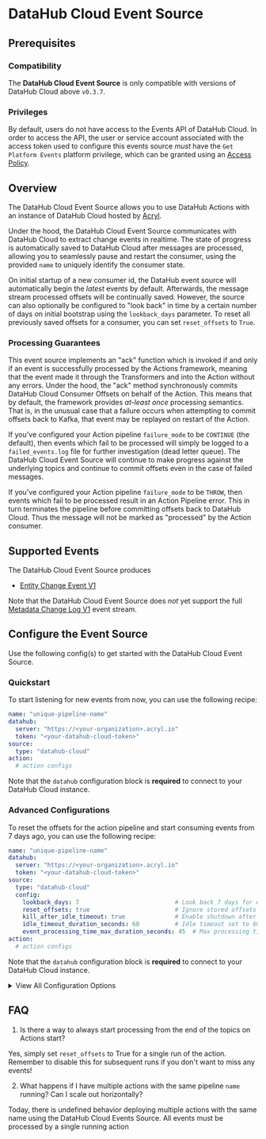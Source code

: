 # DataHub Cloud Event Source

## Prerequisites

### Compatibility

The **DataHub Cloud Event Source** is only compatible with versions of DataHub Cloud above  `v0.3.7`.

### Privileges

By default, users do not have access to the Events API of DataHub Cloud. In order to access the API, the user or service account
associated with the access token used to configure this events source _must_ have the `Get Platform Events` platform privilege, which
can be granted using an [Access Policy](https://datahubproject.io/docs/authorization/access-policies-guide/). 

## Overview

The DataHub Cloud Event Source allows you to use DataHub Actions with an instance of DataHub Cloud hosted by [Acryl](https://acryl.io).

Under the hood, the DataHub Cloud Event Source communicates with DataHub Cloud to extract change events in realtime.
The state of progress is automatically saved to DataHub Cloud after messages are processed, allowing you to seamlessly pause and restart the consumer, using the provided `name` to uniquely identify the consumer state. 

On initial startup of a new consumer id, the DataHub event source will automatically begin the _latest_ events by default. Afterwards, the message stream processed offsets will be continually saved. However, the source can also optionally be configured to "look back" in time 
by a certain number of days on initial bootstrap using the `lookback_days` parameter. To reset all previously saved offsets for a consumer,
you can set `reset_offsets` to `True`. 

### Processing Guarantees

This event source implements an "ack" function which is invoked if and only if an event is successfully processed
by the Actions framework, meaning that the event made it through the Transformers and into the Action without
any errors. Under the hood, the "ack" method synchronously commits DataHub Cloud Consumer Offsets on behalf of the Action. This means that by default, the framework provides *at-least once* processing semantics. That is, in the unusual case that a failure occurs when attempting to commit offsets back to Kafka, that event may be replayed on restart of the Action. 

If you've configured your Action pipeline `failure_mode` to be `CONTINUE` (the default), then events which
fail to be processed will simply be logged to a `failed_events.log` file for further investigation (dead letter queue). The DataHub Cloud Event Source will continue to make progress against the underlying topics and continue to commit offsets even in the case of failed messages. 

If you've configured your Action pipeline `failure_mode` to be `THROW`, then events which fail to be processed result in an Action Pipeline error. This in turn terminates the pipeline before committing offsets back to DataHub Cloud. Thus the message will not be marked as "processed" by the Action consumer.

## Supported Events

The DataHub Cloud Event Source produces

- [Entity Change Event V1](../events/entity-change-event.md)

Note that the DataHub Cloud Event Source does _not_ yet support the full [Metadata Change Log V1](../events/metadata-change-log-event.md) event stream. 

## Configure the Event Source

Use the following config(s) to get started with the DataHub Cloud Event Source. 

### Quickstart

To start listening for new events from now, you can use the following recipe: 

```yml
name: "unique-pipeline-name"
datahub:
  server: "https://<your-organization>.acryl.io"
  token: "<your-datahub-cloud-token>"
source:
  type: "datahub-cloud"
action:
  # action configs
```

Note that the `datahub` configuration block is **required** to connect to your DataHub Cloud instance. 

### Advanced Configurations 

To reset the offsets for the action pipeline and start consuming events from 7 days ago, you can use the following recipe: 

```yml
name: "unique-pipeline-name"
datahub:
  server: "https://<your-organization>.acryl.io"
  token: "<your-datahub-cloud-token>"
source:
  type: "datahub-cloud"
  config:
    lookback_days: 7                           # Look back 7 days for events
    reset_offsets: true                        # Ignore stored offsets and start fresh
    kill_after_idle_timeout: true              # Enable shutdown after idle period
    idle_timeout_duration_seconds: 60          # Idle timeout set to 60 seconds
    event_processing_time_max_duration_seconds: 45  # Max processing time of 45 seconds per batch
action:
  # action configs
```

Note that the `datahub` configuration block is **required** to connect to your DataHub Cloud instance. 

<details>
  <summary>View All Configuration Options</summary>
  
  | Field                                 | Required | Default                       | Description                                                                               |
  | ------------------------------------- | :------: | :---------------------------: | ----------------------------------------------------------------------------------------- |
  | `token`                               |    ✅    | None                          | Authentication token if required for accessing the event source.                          |
  | `topic`                               |    ❌    | `PlatformEvent_v1`            | The name of the topic from which events will be consumed.                                 |
  | `lookback_days`                       |    ❌    | None                           | Optional number of days to look back when polling for events.                             |
  | `reset_offsets`                       |    ❌    | `False`                       | When set to `True`, the consumer will ignore any stored offsets and start fresh.          |
  | `kill_after_idle_timeout`             |    ❌    | `False`                       | If `True`, stops the consumer after being idle for the specified timeout duration.        |
  | `idle_timeout_duration_seconds`       |    ❌    | `30`                          | Duration in seconds after which, if no events are received, the consumer is considered idle. |
  | `event_processing_time_max_duration_seconds` | ❌  | `30`                          | Maximum allowed time in seconds for processing events before timing out.                  |
</details>


## FAQ

1. Is there a way to always start processing from the end of the topics on Actions start?

Yes, simply set `reset_offsets` to True for a single run of the action. Remember to disable this for subsequent runs if you don't want to miss any events! 

2. What happens if I have multiple actions with the same pipeline `name` running? Can I scale out horizontally?

Today, there is undefined behavior deploying multiple actions with the same name using the DataHub Cloud Events Source.
All events must be processed by a single running action

